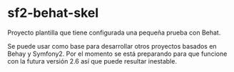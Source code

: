 # sf2-behat-skel

Proyecto plantilla que tiene configurada una pequeña prueba con Behat.

Se puede usar como base para desarrollar otros proyectos basados en Behay y Symfony2.
Por el momento se está preparando para que funcione con la futura versión 2.6 así que
puede resultar inestable.
